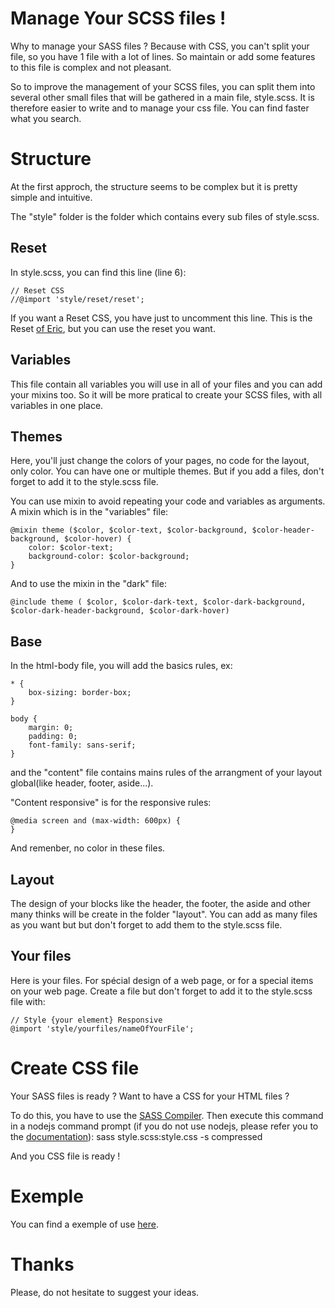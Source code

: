 # Manage Your SCSS files !

Why to manage your SASS files ?
Because with CSS, you can't split your file, so you have 1 file with a lot of lines. So maintain  or add some features to this file is complex and not pleasant.

So to improve the management of your SCSS files, you can split them into several other small files that will be gathered in a main file, style.scss.
It is therefore easier to write and to manage your css file. You can find faster what you search.

# Structure

At the first approch, the structure seems to be complex but it is pretty simple and intuitive.

The "style" folder is the folder which contains every sub files of style.scss.

## Reset
In style.scss, you can find this line (line 6):
```
// Reset CSS
//@import 'style/reset/reset';
```
If you want a Reset CSS, you have just to uncomment this line.
This is the Reset [of Eric](https://meyerweb.com/eric/tools/css/reset/), but you can use the reset you want.

## Variables
This file contain all variables you will use in all of your files and you can add your mixins too. So it will be more pratical to create your SCSS files, with all variables in one place.

## Themes
Here, you'll just change the colors of your pages, no code for the layout, only color. You can have one or multiple themes. But if you add a files,  don't forget to add it to the style.scss file.

You can use mixin to avoid repeating your code and variables as arguments.
A mixin which is in the "variables" file:
```
@mixin theme ($color, $color-text, $color-background, $color-header-background, $color-hover) {
    color: $color-text;
    background-color: $color-background;
}
```
And to use the mixin in the "dark" file:
```
@include theme ( $color, $color-dark-text, $color-dark-background, $color-dark-header-background, $color-dark-hover)
```

## Base
In the html-body file, you will add the basics rules, ex:
```
* {
    box-sizing: border-box;
}

body {
    margin: 0;
    padding: 0;
    font-family: sans-serif;
}
```
and the "content" file contains mains rules of the arrangment of your layout global(like header, footer, aside...).

"Content responsive" is for the responsive rules:
```
@media screen and (max-width: 600px) {
}
```

And remenber, no color in these files.

## Layout
The design of your blocks like the header, the footer, the aside and other many thinks will be create in the folder "layout". You can add as many files as you want but but don't forget to add them to the style.scss file.

## Your files
Here is your files. For spécial design of a web page, or for a special items on your web page. Create a file but don't forget to add it to the style.scss file with:
```
// Style {your element} Responsive
@import 'style/yourfiles/nameOfYourFile';
```

# Create CSS file

Your SASS files is ready ? Want to have a CSS for your HTML files ?

To do this, you have to use the [SASS Compiler](https://sass-lang.com/install). Then execute this command in a nodejs command prompt (if you do not use nodejs, please refer you to the [documentation](https://sass-lang.com/install)):
sass style.scss:style.css -s compressed

And you CSS file is ready !

# Exemple

You can find a exemple of use [here](https://github.com/Barbapapazes/switch-theme).

# Thanks
Please, do not hesitate to suggest your ideas.